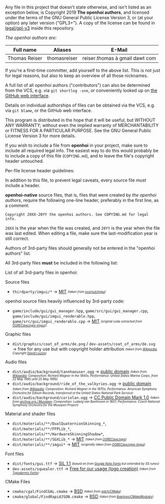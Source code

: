 Any file in this project that doesn't state otherwise, and isn't listed as an exception below, is Copyright 2019 **The openhoi authors**, and licensed under the terms of the GNU General Public License Version 3, or (at your option) any later version ("GPL3+"). A copy of the license can be found in [legal/gpl-v3](/legal/gpl-v3) inside this repository.

_The openhoi authors are:_

| Full name                   | Aliases                     | E-Mail                                            |
|-----------------------------|-----------------------------|---------------------------------------------------|
| Thomas Reiser               | thomasreiser                | reiser.thomas à gmail dawt com                    |

If you're a first-time committer, add yourself to the above list. This is not just for legal reasons, but also to keep an overview of all those nicknames.

A full list of all openhoi authors ("contributors") can also be determined from the VCS, e.g. via `git shortlog -sne`, or conveniently looked up on [the GitHub web interface](https://github.com/openhoi/openhoi/graphs/contributors).

Details on individual authorships of files can be obtained via the VCS, e.g. via `git blame`, or the GitHub web interface.

This program is distributed in the hope that it will be useful, but WITHOUT ANY WARRANTY; without even the implied warranty of MERCHANTABILITY or FITNESS FOR A PARTICULAR PURPOSE. See the GNU General Public License Version 3 for more details.

If you wish to include a file from **openhoi** in your project, make sure to include all required legal info. The easiest way to do this would probably be to include a copy of this file (`COPYING.md`), and to leave the file's copyright header untouched.

Per-file license header guidelines:

In addition to this file, to prevent legal caveats, every source file *must* include a header.

**openhoi-native** source files, that is, files that were created by _the openhoi authors_, require the following one-line header, preferably in the first line, as a comment:

    Copyright 20XX-20YY the openhoi authors. See COPYING.md for legal info.

`20XX` is the year when the file was created, and `20YY` is the year when the file was last edited. When editing a file, make sure the last-modification year is still correct.

Authors of 3rd-party files should generally not be entered in the "openhoi authors" list.

All 3rd-party files **must** be included in the following list:

List of all 3rd-party files in openhoi:

Source files
 - `thirdparty/imgui/*` → [MIT](/legal/mit-imgui)
 *<sub><sup>(taken from [ocornut/imgui](https://github.com/ocornut/imgui))</sup></sub>*
 
openhoi source files heavily influenced by 3rd-party code:
 - `game/include/gui/gui_manager.hpp`, `game/src/gui/gui_manager.cpp`, `game/include/gui/imgui_renderable.hpp`, `game/src/gui/imgui_renderable.cpp` → [MIT](/legal/mit-ogre-imgui)
 *<sub><sup>(original code extracted from [OGRECave/ogre-imgui](https://github.com/OGRECave/ogre-imgui)))</sup></sub>*

Graphic files
 - `dist/graphics/coat_of_arms/de.png` / `dev-assets/coat_of_arms/de.svg` → free for any use but with copyright holder attribution
*<sub><sup>(taken from [Wikipedia](https://commons.wikimedia.org/wiki/File:Wappen_Deutsches_Reich_-_Reichsadler_1889.svg); Copyright [David Liuzzo](https://commons.wikimedia.org/wiki/User:David_Liuzzo))</sup></sub>*

Audio files
 - `dist/audio/background/tannhaeuser.ogg` → [public domain](/legal/public-domain-audio)
 *<sub><sup>(taken from [Wikipedia](https://commons.wikimedia.org/wiki/File:Overture_to_Tannhauser_-_U.S._Marine_Band.ogg); Composition: Richard Wagner in the 1840s; Performance: United States Marine Corps. from 22 May 1995 until 25 May 1995)</sup></sub>*
 - `dist/audio/background/ride_of_the_valkyries.ogg` → [public domain](/legal/public-domain-audio) 
 *<sub><sup>(taken from [Wikipedia](https://commons.wikimedia.org/wiki/File:Richard_Wagner_-_Ride_of_the_Valkyries.ogg); Composition: Richard Wagner in the 1870s; Performance: American Symphony Orchestra for Edison Records, transferred ot the United States National Park Service)</sup></sub>*
 - `dist/audio/background/coriolan.ogg` → [CC Public Domain Mark 1.0](/legal/cc-pdm-1.0) 
 *<sub><sup>(taken from [archive.org / Musopen](https://archive.org/details/MusopenCollectionAsFlac); Composition: Ludwig van Beethoven in 1807; Performance: Czech National Symphony Orchestra for the Musopen Project)</sup></sub>*

Material and shader files
 - `dist/materials/**/DualQuaternionSkinning_*`, `dist/materials/**/FFPLib_*`, `dist/materials/**/HardwareSkinningShadow*`, `dist/materials/**/SGXLib_*` → [MIT](/legal/mit-ogre)
 *<sub><sup>(taken from [OGRECave/ogre](https://github.com/OGRECave/ogre))</sup></sub>*
 - `dist/materials/**/imgui*` → [MIT](/legal/mit-ogre-imgui)
 *<sub><sup>(originally taken from [OGRECave/ogre-imgui](https://github.com/OGRECave/ogre-imgui))</sup></sub>*

Font files
 - `dist/fonts/gui.ttf` → [SIL 1.1](/legal/sil-1.1)
 *<sub><sup>(based on from [Google Noto Fonts](https://www.google.com/get/noto) but extended by SS runes)</sup></sub>*
 - `dev-assets/squealer.ttf` → [Free for our usage (logo creation)](/legal/typodermic.pdf) *<sub><sup>(taken from [Typodermic Fonts](http://typodermicfonts.com/squealer/))</sup></sub>*

CMake Files
 - `cmake/cgal/FindCGAL.cmake` → [BSD](/legal/bsd-findcgal)
 *<sub><sup>(taken from [sidch/CMake](https://github.com/sidch/CMake))</sup></sub>*
 - `cmake/global/FindRapidJSON.cmake` → [BSD](/legal/bsd-findrapidjson)
 *<sub><sup>(taken from [lbaehren/CMakeModules](https://github.com/lbaehren/CMakeModules))</sup></sub>*
